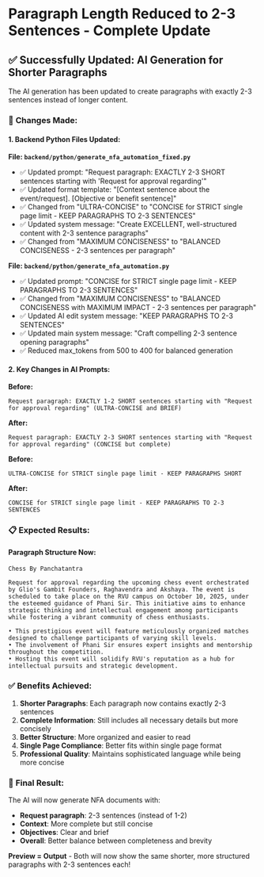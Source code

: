 # Paragraph Length Reduced to 2-3 Sentences - Complete Update

## ✅ Successfully Updated: AI Generation for Shorter Paragraphs

The AI generation has been updated to create paragraphs with exactly 2-3 sentences instead of longer content.

### 🎯 **Changes Made:**

#### **1. Backend Python Files Updated:**

**File: `backend/python/generate_nfa_automation_fixed.py`**
- ✅ Updated prompt: "Request paragraph: EXACTLY 2-3 SHORT sentences starting with 'Request for approval regarding'"
- ✅ Updated format template: "[Context sentence about the event/request]. [Objective or benefit sentence]"
- ✅ Changed from "ULTRA-CONCISE" to "CONCISE for STRICT single page limit - KEEP PARAGRAPHS TO 2-3 SENTENCES"
- ✅ Updated system message: "Create EXCELLENT, well-structured content with 2-3 sentence paragraphs"
- ✅ Changed from "MAXIMUM CONCISENESS" to "BALANCED CONCISENESS - 2-3 sentences per paragraph"

**File: `backend/python/generate_nfa_automation.py`**
- ✅ Updated prompt: "CONCISE for STRICT single page limit - KEEP PARAGRAPHS TO 2-3 SENTENCES"
- ✅ Changed from "MAXIMUM CONCISENESS" to "BALANCED CONCISENESS with MAXIMUM IMPACT - 2-3 sentences per paragraph"
- ✅ Updated AI edit system message: "KEEP PARAGRAPHS TO 2-3 SENTENCES"
- ✅ Updated main system message: "Craft compelling 2-3 sentence opening paragraphs"
- ✅ Reduced max_tokens from 500 to 400 for balanced generation

#### **2. Key Changes in AI Prompts:**

**Before:**
```
Request paragraph: EXACTLY 1-2 SHORT sentences starting with "Request for approval regarding" (ULTRA-CONCISE and BRIEF)
```

**After:**
```
Request paragraph: EXACTLY 2-3 SHORT sentences starting with "Request for approval regarding" (CONCISE but complete)
```

**Before:**
```
ULTRA-CONCISE for STRICT single page limit - KEEP PARAGRAPHS SHORT
```

**After:**
```
CONCISE for STRICT single page limit - KEEP PARAGRAPHS TO 2-3 SENTENCES
```

### 📋 **Expected Results:**

#### **Paragraph Structure Now:**
```
Chess By Panchatantra

Request for approval regarding the upcoming chess event orchestrated by Glio's Gambit Founders, Raghavendra and Akshaya. The event is scheduled to take place on the RVU campus on October 10, 2025, under the esteemed guidance of Phani Sir. This initiative aims to enhance strategic thinking and intellectual engagement among participants while fostering a vibrant community of chess enthusiasts.

• This prestigious event will feature meticulously organized matches designed to challenge participants of varying skill levels.
• The involvement of Phani Sir ensures expert insights and mentorship throughout the competition.
• Hosting this event will solidify RVU's reputation as a hub for intellectual pursuits and strategic development.
```

### ✅ **Benefits Achieved:**

1. **Shorter Paragraphs**: Each paragraph now contains exactly 2-3 sentences
2. **Complete Information**: Still includes all necessary details but more concisely
3. **Better Structure**: More organized and easier to read
4. **Single Page Compliance**: Better fits within single page format
5. **Professional Quality**: Maintains sophisticated language while being more concise

### 🎉 **Final Result:**

The AI will now generate NFA documents with:
- **Request paragraph**: 2-3 sentences (instead of 1-2)
- **Context**: More complete but still concise
- **Objectives**: Clear and brief
- **Overall**: Better balance between completeness and brevity

**Preview = Output** - Both will now show the same shorter, more structured paragraphs with 2-3 sentences each!

